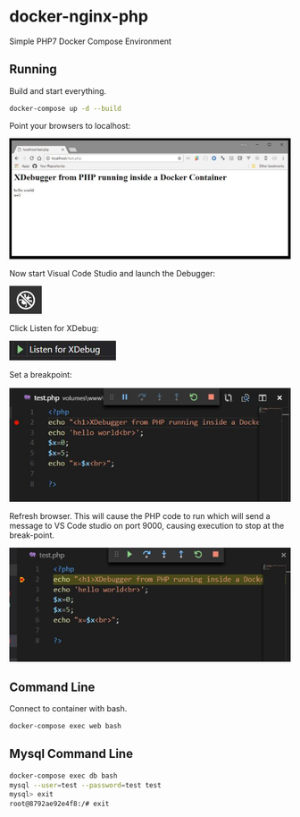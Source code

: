# docker-nginx-php
Simple PHP7 Docker Compose Environment


## Running
Build and start everything.
```sh
docker-compose up -d --build
```

Point your browsers to localhost:

![Picture of browser](./docs/images/php.jpg "PHP running inside Docker")

Now start Visual Code Studio and launch the Debugger:

![Picture of Icon](./docs/images/vscode-debugger.jpg "VSCode Launch Debugger")

Click Listen for XDebug:

![Picture of button](./docs/images/listen-to-xdebug.jpg "Listen to XDebug")

Set a breakpoint:

![Picture of Text Editor](./docs/images/set-break-point.jpg "Set a break-point.")

Refresh browser. This will cause the PHP code to run which will send a message to VS Code studio on port 9000, causing execution to stop at the break-point.


![Picture of Text Editor](./docs/images/stopped-at-a-breakpoint.jpg "Execution is halting.")







## Command Line
Connect to container with bash.
```sh
docker-compose exec web bash
```


## Mysql Command Line
```sh
docker-compose exec db bash
mysql --user=test --password=test test
mysql> exit
root@8792ae92e4f8:/# exit
```